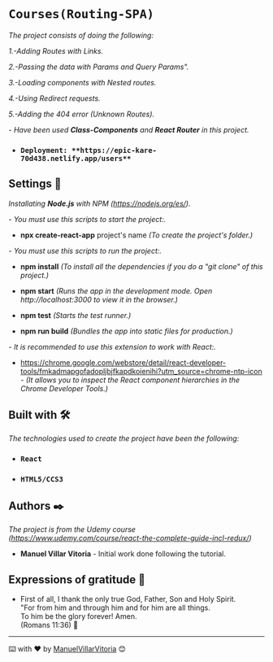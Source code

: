 # `Courses(Routing-SPA)`

_The project consists of doing the following:_

_1.-Adding Routes with Links._

_2.-Passing the data with Params and Query Params"._

_3.-Loading components with Nested routes._

_4.-Using Redirect requests._

_5.-Adding the 404 error (Unknown Routes)._

_- Have been used **Class-Components** and **React Router** in this project._


* ### `Deployment: **https://epic-kare-70d438.netlify.app/users**`  


## Settings 🔧

_Installating **Node.js** with NPM (https://nodejs.org/es/)._ 


_- You must use this scripts to start the project:._

* **npx create-react-app** project's name  _(To create the project's folder.)_ 


_- You must use this scripts to run the project:._

* **npm install**  _(To install all the dependencies if you do a "git clone" of this project.)_

* **npm start**  _(Runs the app in the development mode. Open http://localhost:3000 to view it in the browser.)_ <br />

* **npm test**  _(Starts the test runner.)_ <br />

* **npm run build**  _(Bundles the app into static files for production.)_ <br />


_- It is recommended to use this extension to work with React:._

* https://chrome.google.com/webstore/detail/react-developer-tools/fmkadmapgofadopljbjfkapdkoienihi?utm_source=chrome-ntp-icon _-  (It allows you to inspect the React component hierarchies in the Chrome Developer Tools.)_


## Built with 🛠️

_The technologies used to create the project have been the following:_

* ### `React`
* ### `HTML5/CCS3`

## Authors ✒️

_The project is from the Udemy course (https://www.udemy.com/course/react-the-complete-guide-incl-redux/)_

* **Manuel Villar Vitoria** - Initial work done following the tutorial.


## Expressions of gratitude 🎁

* First of all, I thank the only true God, Father, Son and Holy Spirit. <br />
"For from him and through him and for him are all things. <br />
To him be the glory forever! Amen. <br />
(Romans 11:36) 📢

---
⌨️ with ❤️ by [ManuelVillarVitoria](https://github.com/ManuelVillarVitoria) 😊

